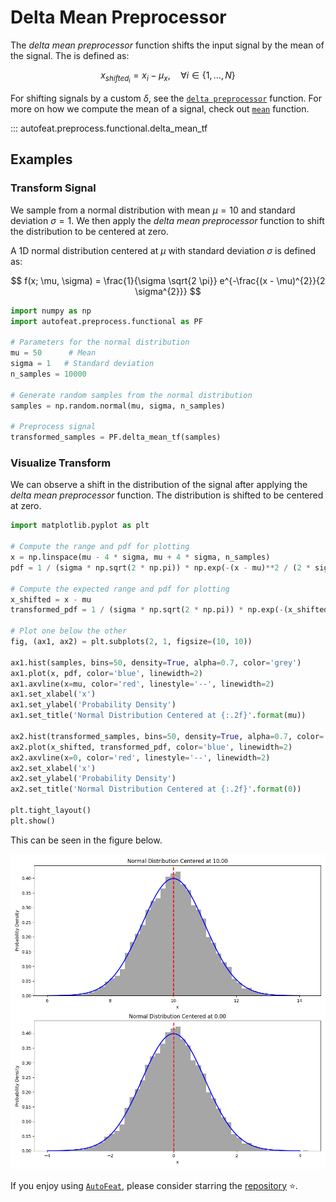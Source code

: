 # Delta Mean Preprocessor

The *delta mean preprocessor* function shifts the input signal by the mean of the signal. The is defined as:

$$
x_{shifted_{i}} = x_{i} - \mu_{x}, \quad \forall i \in \{1, \dots, N\}
$$

For shifting signals by a custom $\delta$, see the [`delta preprocessor`](../functional/delta_preprocessor_fn.md) function. For more on how we compute the mean of a signal, check out [`mean`](../../functional/mean.md) function.

::: autofeat.preprocess.functional.delta_mean_tf

## Examples

### Transform Signal

We sample from a normal distribution with mean $\mu = 10$ and standard deviation $\sigma = 1$. We then apply the *delta mean preprocessor* function to shift the distribution to be centered at zero.

A 1D normal distribution centered at $\mu$ with standard deviation $\sigma$ is defined as:

$$
f(x; \mu, \sigma) = \frac{1}{\sigma \sqrt{2 \pi}} e^{-\frac{(x - \mu)^{2}}{2 \sigma^{2}}}
$$

```python
import numpy as np
import autofeat.preprocess.functional as PF

# Parameters for the normal distribution
mu = 50      # Mean
sigma = 1   # Standard deviation
n_samples = 10000

# Generate random samples from the normal distribution
samples = np.random.normal(mu, sigma, n_samples)

# Preprocess signal
transformed_samples = PF.delta_mean_tf(samples)
```

### Visualize Transform

We can observe a shift in the distribution of the signal after applying the *delta mean preprocessor* function. The distribution is shifted to be centered at zero.

```python
import matplotlib.pyplot as plt

# Compute the range and pdf for plotting
x = np.linspace(mu - 4 * sigma, mu + 4 * sigma, n_samples)
pdf = 1 / (sigma * np.sqrt(2 * np.pi)) * np.exp(-(x - mu)**2 / (2 * sigma**2))

# Compute the expected range and pdf for plotting
x_shifted = x - mu
transformed_pdf = 1 / (sigma * np.sqrt(2 * np.pi)) * np.exp(-(x_shifted)**2 / (2 * sigma**2))

# Plot one below the other
fig, (ax1, ax2) = plt.subplots(2, 1, figsize=(10, 10))

ax1.hist(samples, bins=50, density=True, alpha=0.7, color='grey')
ax1.plot(x, pdf, color='blue', linewidth=2)
ax1.axvline(x=mu, color='red', linestyle='--', linewidth=2)
ax1.set_xlabel('x')
ax1.set_ylabel('Probability Density')
ax1.set_title('Normal Distribution Centered at {:.2f}'.format(mu))

ax2.hist(transformed_samples, bins=50, density=True, alpha=0.7, color='grey')
ax2.plot(x_shifted, transformed_pdf, color='blue', linewidth=2)
ax2.axvline(x=0, color='red', linestyle='--', linewidth=2)
ax2.set_xlabel('x')
ax2.set_ylabel('Probability Density')
ax2.set_title('Normal Distribution Centered at {:.2f}'.format(0))

plt.tight_layout()
plt.show()
```

This can be seen in the figure below.

![DeltaMean](../../../assets/delta_mean_f_visualize.png)


If you enjoy using [`AutoFeat`](../../../index.md), please consider starring the [repository](https://github.com/autonlab/AutoFeat) ⭐️.